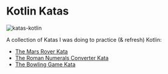# Kotlin Katas

![katas-kotlin](https://github.com/tinohertlein/katas-kotlin/actions/workflows/ci.yml/badge.svg?event=push)

A collection of Katas I was doing to practice (& refresh) Kotlin:

* [The Mars Rover Kata](docs/marsrover.md)
* [The Roman Numerals Converter Kata](docs/romannumerals.md)
* [The Bowling Game Kata](docs/bowlinggame.md)

